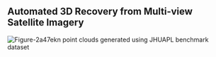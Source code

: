 
## Automated 3D Recovery from Multi-view Satellite Imagery  
![Figure-2a47ekn](https://user-images.githubusercontent.com/32317924/125024956-c1006980-e04f-11eb-82cf-0637db8e08aa.png)
point clouds generated using JHUAPL benchmark dataset
